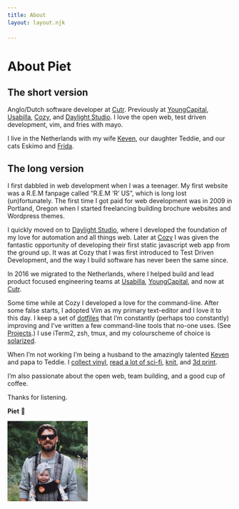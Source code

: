 ```yaml
---
title: About
layout: layout.njk

---
```


<h1 class="headline">About Piet</h1>

## The short version

Anglo/Dutch software developer at [Cutr](https://www.cutr.ai). Previously at [YoungCapital](https://www.youngcapital.nl), [Usabilla](https://usabilla.com), [Cozy](https://cozy.co), and [Daylight Studio](http://thedaylightstudio.com/). I love the open web, test driven development, vim, and fries with mayo.

<!-- excerpt -->

I live in the Netherlands with my wife [Keven](https://studiozoen.com/), our daughter Teddie, and our cats Eskimo and [Frida](https://emergencyfrida.com).

## The long version

I first dabbled in web development when I was a teenager. My first website was a R.E.M fanpage called “R.E.M ‘R’ US”, which is long lost (un)fortunately. The first time I got paid for web development was in 2009 in Portland, Oregon when I started freelancing building brochure websites and Wordpress themes.

I quickly moved on to [Daylight Studio](https://thedaylightstudio.com), where I developed the foundation of my love for automation and all things web. Later at [Cozy](https://cozy.co) I was given the fantastic opportunity of developing their first static javascript web app from the ground up. It was at Cozy that I was first introduced to Test Driven Development, and the way I build software has never been the same since.

In 2016 we migrated to the Netherlands, where I helped build and lead product focused engineering teams at [Usabilla](https://usabilla.com), [YoungCapital](https://www.youngcapital.nl), and now at [Cutr](https://www.cutr.ai).

Some time while at Cozy I developed a love for the command-line. After some false starts, I adopted Vim as my primary text-editor and I love it to this day. I keep a set of [dotfiles](https://github.com/pietvanzoen/dotfiles) that I’m constantly (perhaps too constantly) improving and I’ve written a few command-line tools that no-one uses. (See [Projects](/projects).) I use iTerm2, zsh, tmux, and my colourscheme of choice is [solarized](https://ethanschoonover.com/solarized/).

When I’m not working I’m being a husband to the amazingly talented [Keven](https://studiozoen.com/) and papa to Teddie. I [collect vinyl](https://www.discogs.com/user/pvz/collection), [read a lot of sci-fi](https://goodreads.com/pietvanzoen), [knit](/updates/2021-11-15-just-finished-my-autumn-knitting/), and [3d print](/notes/my-box-of-mistakes/).

I’m also passionate about the open web, team building, and a good cup of coffee.

Thanks for listening.

**Piet** 😬

<img src="/images/me-plus-ted.jpg" class="img-center img-circle" alt="Me plus Ted" style="max-width: 180px">
